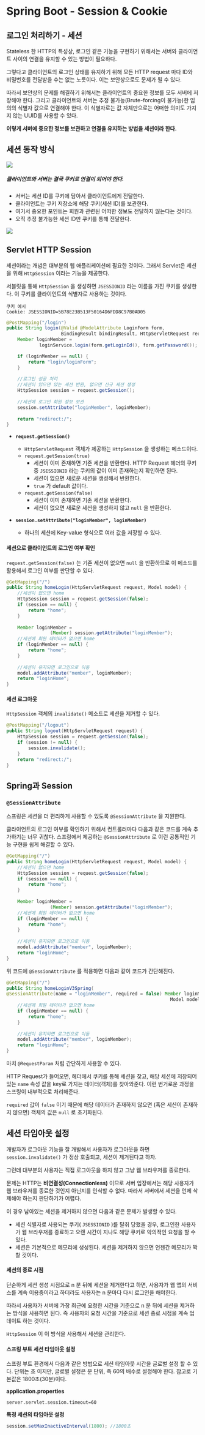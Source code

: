 # Spring Boot - Session & Cookie

## 로그인 처리하기 - 세션

Stateless 한 HTTP의 특성상, 로그인 같은 기능을 구현하기 위해서는 서버와 클라이언트 사이의 연결을 유지할 수 있는 방법이 필요하다.

그렇다고 클라이언트의 로그인 상태를 유지하기 위해 모든 HTTP request 마다 ID와 비밀번호를 전달받을 수는 없는 노릇이다. 이는 보안상으로도 문제가 될 수 있다.

따라서 보안상의 문제를 해결하기 위해서는 클라이언트의 중요한 정보를 모두 서버에 저장해야 한다. 그리고 클라이언트와 서버는 추정 불가능(Brute-forcing이 불가능)한 임의의 식별자 값으로 연결해야 한다. 이 식별자로는 값 자체만으로는 어떠한 의미도 가지지 않는 UUID를 사용할 수 있다.

**이렇게 서버에 중요한 정보를 보관하고 연결을 유지하는 방법을 세션이라 한다.**

## 세션 동작 방식
![](스크린샷%202022-08-22%20오후%209.36.07.png)

##### 클라이언트와 서버는 결국 쿠키로 연결이 되어야 한다.
- 서버는 세션 ID를 쿠키에 담아서 클라이언트에게 전달한다.
- 클라이언트는 쿠키 저장소에 해당 쿠키(세션 ID)를 보관한다.
- 여기서 중요한 포인트는 회원과 관련된 어떠한 정보도 전달하지 않는다는 것이다.
- 오직 추정 불가능한 세션 ID만 쿠키를 통해 전달한다.

![](스크린샷%202022-08-22%20오후%209.38.43.png)


## Servlet HTTP Session
세션이라는 개념은 대부분의 웹 애플리케이션에 필요한 것이다. 그래서 Servlet은 세션을 위해 `HttpSession` 이라는 기능을 제공한다.

서블릿을 통해 `HttpSession` 을 생성하면 `JSESSIONID` 라는 이름을 가진 쿠키를 생성한다. 이 쿠키를 클라이언트의 식별자로 사용하는 것이다.

```
쿠키 예시
Cookie: JSESSIONID=5B78E23B513F50164D6FDD8C97B0AD05
```

```Java
@PostMapping("/login")
public String login(@Valid @ModelAttribute LoginForm form,
					BindingResult bindingResult, HttpServletRequest request) {
	Member loginMember =
			loginService.login(form.getLoginId(), form.getPassword());

	if (loginMember == null) {
		return "login/loginForm";
	}
	
	//로그인 성공 처리
	//세션이 있으면 있는 세션 반환, 없으면 신규 세션 생성
	HttpSession session = request.getSession();
	
	//세션에 로그인 회원 정보 보관
	session.setAttribute("loginMember", loginMember);
	
	return "redirect:/";
}
```

- **`request.getSession()`**
	- `HttpServletRequest` 객체가 제공하는 `HttpSession` 을 생성하는 메소드이다.
	- `request.getSession(true)`
		- 세션이 이미 존재하면 기존 세션을 반환한다. HTTP Request 헤더의 쿠키 중 `JSESSIONID` 라는 쿠키의 값이 이미 존재하는지 확인하면 된다.
		- 세션이 없으면 새로운 세션을 생성해서 반환한다.
		- `true` 가 default 값이다.
	- `request.getSession(false)`
		- 세션이 이미 존재하면 기존 세션을 반환한다.
		- 세션이 없으면 새로운 세션을 생성하지 않고  `null` 을 반환한다.

- **`session.setAttribute("loginMember", loginMember)`**
	- 하나의 세션에 Key-value 형식으로 여러 값을 저장할 수 있다.


#### 세션으로 클라이언트의 로그인 여부 확인
`request.getSession(false)` 는 기존 세션이 없으면 `null` 을 반환하므로 이 메소드를 활용해서 로그인 여부를 판단할 수 있다.

```Java
@GetMapping("/")
public String homeLogin(HttpServletRequest request, Model model) {
	//세션이 없으면 home
	HttpSession session = request.getSession(false);
	if (session == null) {
		return "home";
	}
	
	Member loginMember =
				(Member) session.getAttribute("loginMember");
	//세션에 회원 데이터가 없으면 home
	if (loginMember == null) {
		return "home";
	}
	
	//세션이 유지되면 로그인으로 이동
	model.addAttribute("member", loginMember);
	return "loginHome";
}
```

#### 세션 로그아웃
`HttpSession` 객체의 `invalidate()` 메소드로 세션을 제거할 수 있다.

```Java
@PostMapping("/logout")
public String logout(HttpServletRequest request) {
	HttpSession session = request.getSession(false);
	if (session != null) {
		session.invalidate();
	}
	return "redirect:/";
}
```


## Spring과 Session

### `@SessionAttribute`
스프링은 세션을 더 편리하게 사용할 수 있도록 `@SessionAttribute` 을 지원한다.

클라이언트의 로그인 여부를 확인하기 위해서 컨트롤러마다 다음과 같은 코드를 계속 추가하기는 너무 귀찮다. 스프링에서 제공하는 `@SessionAttribute` 로 이런 공통적인 기능 구현을 쉽게 해결할 수 있다.

```Java
@GetMapping("/")
public String homeLogin(HttpServletRequest request, Model model) {
	//세션이 없으면 home
	HttpSession session = request.getSession(false);
	if (session == null) {
		return "home";
	}
	
	Member loginMember =
				(Member) session.getAttribute("loginMember");
	//세션에 회원 데이터가 없으면 home
	if (loginMember == null) {
		return "home";
	}
	
	//세션이 유지되면 로그인으로 이동
	model.addAttribute("member", loginMember);
	return "loginHome";
}
```

위 코드에 `@SessionAttribute` 를 적용하면 다음과 같이 코드가 간단해진다.

```Java
@GetMapping("/")
public String homeLoginV3Spring(
@SessionAttribute(name = "loginMember", required = false) Member loginMember,
															Model model) {
	//세션에 회원 데이터가 없으면 home
	if (loginMember == null) {
		return "home";
	}
	
	//세션이 유지되면 로그인으로 이동
	model.addAttribute("member", loginMember);
	return "loginHome";
}
```

마치 `@RequestParam` 처럼 간단하게 사용할 수 있다.

HTTP Request가 들어오면, 헤더에서 쿠키를 통해 세션을 찾고, 해당 세션에 저장되어 있는 `name` 속성 값을 key로 가지는 데이터(객체)를 찾아와준다. 이런 번거로운 과정을 스프링이 내부적으로 처리해준다.

`required` 값이 `false` 이기 때문에 해당 데이터가 존재하지 않으면 (혹은 세션이 존재하지 않으면) 객체의 값은 `null` 로 초기화된다.


## 세션 타임아웃 설정
개발자가 로그아웃 기능을 잘 개발해서 사용자가 로그아웃을 하면  `session.invalidate()` 가 정상 호출되고, 세션이 제거된다고 하자.

그런데 대부분의 사용자는 직접 로그아웃을 하지 않고 그냥 웹 브라우저를 종료한다.

문제는 HTTP는 **비연결성(Connectionless)** 이므로 서버 입장에서는 해당 사용자가 웹 브라우저를 종료한 것인지 아닌지를 인식할 수 없다. 따라서 서버에서 세션을 언제 삭제해야 하는지 판단하기가 어렵다.

이 경우 남아있는 세션을 제거하지 않으면 다음과 같은 문제가 발생할 수 있다.
- 세션 식별자로 사용되는 쿠키( `JSESSIONID` )를 탈취 당했을 경우, 로그인한 사용자가 웹 브라우저를 종료하고 오랜 시간이 지나도 해당 쿠키로 악의적인 요청을 할 수 있다.
- 세션은 기본적으로 메모리에 생성된다. 세션을 제거하지 않으면 언젠간 메모리가 꽉 찰 것이다.

#### 세션의 종료 시점
단순하게 세션 생성 시점으로 n 분 뒤에 세션을 제거한다고 하면, 사용자가 웹 앱의 서비스를 계속 이용중이라고 하더라도 사용자는 n 분마다 다시 로그인을 해야한다.

따라서 사용자가 서버에 가장 최근에 요청한 시간을 기준으로 n 분 뒤에 세션을 제거하는 방식을 사용하면 된다. 즉 사용자의 요청 시간을 기준으로 세션 종료 시점을 계속 업데이트 하는 것이다.

`HttpSession` 이 이 방식을 사용해서 세션을 관리한다.

#### 스프링 부트 세션 타임아웃 설정
스프링 부트 환경에서 다음과 같은 방법으로 세션 타임아웃 시간을 글로벌 설정 할 수 있다. 단위는 초 이지만, 글로벌 설정은 분 단위, 즉 60의 배수로 설정해야 한다. 참고로 기본값은 1800초(30분)이다.

**application.properties**
```
server.servlet.session.timeout=60
```

**특정 세션의 타임아웃 설정**
```Java
session.setMaxInactiveInterval(1800); //1800초
```